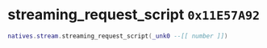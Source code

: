 # streaming_request_script `0x11E57A92`

```lua
natives.stream.streaming_request_script(_unk0 --[[ number ]])
```